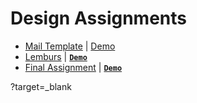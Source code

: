# Design Assignments

- [Mail Template](Assignment-4/) | <a href="https://coderushnepal.github.io/PoojaShrestha/Design/Assignment-4/" target="_blank">Demo</a>
- [Lemburs](Lemburs/) | [**`Demo`**](https://coderushnepal.github.io/PoojaShrestha/Design/Assignment-5/?target=_blank)
- [Final Assignment](Final-Assignment/) | [**`Demo`**](https://coderushnepal.github.io/PoojaShrestha/Design/Final-Assignment/)

?target=_blank